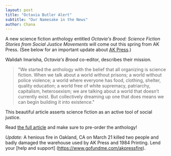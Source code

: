 ```yaml
---
layout: post
title: "Octavia Butler Alert"
subtitle: "Our Namesake in the News"
author: Chana
---
```

A new science fiction anthology entitled *Octavia's Brood: Science Fiction Stories from Social 
Justice Movements* will come out this spring from AK Press. (See below for an important update about 
[AK Press](http://www.akpress.org/).)

Walidah Imarisha, *Octavia's Brood* co-editor, describes their mission.

>"We started the anthology with the belief that all organizing is science fiction. When we talk about 
a world without prisons; a world without police violence; a world where everyone has food, clothing, 
shelter, quality education; a world free of white supremacy, patriarchy, capitalism, heterosexism; we 
are talking about a world that doesn’t currently exist. But collectively dreaming up one that does 
means we can begin building it into existence."

This beautiful article asserts science fiction as an active tool of social justice. 

Read [the full article](http://bitchmagazine.org/article/rewriting-the-future-prison-abolition-science-fiction)
and make sure to pre-order the anthology! 

*Update:* A henious fire in Oakland, CA on March 21 killed two people and badly damaged the warehouse used 
by AK Press and 1984 Printing. Lend your [help and support] (https://www.gofundme.com/akpressfire). 
